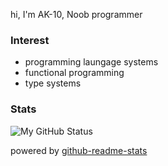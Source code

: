 hi, I'm AK-10, Noob programmer

### Interest
- programming laungage systems
- functional programming
- type systems

### Stats

![My GitHub Status](https://github-readme-stats.vercel.app/api?username=AK-10&count_private=true&show_icons=true&theme=buefy)

powered by [github-readme-stats](https://github.com/anuraghazra/github-readme-stats)

<!-- this chart lies, cause of isucon... -->
<!-- my favorite lang is Rust! 🦀 -->
<!-- ![Top Langs](https://github-readme-stats.vercel.app/api/top-langs/?username=AK-10&hide=TSQL,perl) -->
<!--
**AK-10/AK-10** is a ✨ _special_ ✨ repository because its `README.md` (this file) appears on your GitHub profile.

### Pins
[![ReadMe Card](https://github-readme-stats.vercel.app/api/pin?username=AK-10&repo=rust_chibicc)](https://github.com/AK-10/rust_chibicc)

Here are some ideas to get you started:

- 🔭 I’m currently working on ...
- 🌱 I’m currently learning ...
- 👯 I’m looking to collaborate on ...
- 🤔 I’m looking for help with ...
- 💬 Ask me about ...
- 📫 How to reach me: ...
- 😄 Pronouns: ...
- ⚡ Fun fact: ...
--> 
